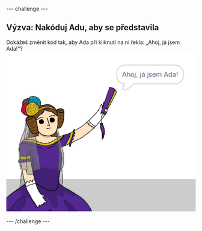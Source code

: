 \--- challenge \---

## Výzva: Nakóduj Adu, aby se představila

Dokážeš změnit kód tak, aby Ada při kliknutí na ní řekla: „Ahoj, já jsem Ada!“? ![postava ady říkající Ahoj, já jsem Ada!](images/poetry-ada-intro.png)

\--- /challenge \---